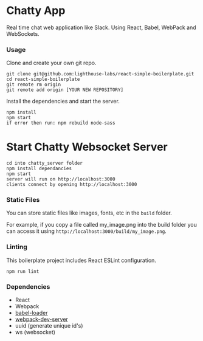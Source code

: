 Chatty App
=====================

Real time chat web application like Slack. Using React, Babel, WebPack and WebSockets.


### Usage

Clone and create your own git repo.

```
git clone git@github.com:lighthouse-labs/react-simple-boilerplate.git
cd react-simple-boilerplate
git remote rm origin
git remote add origin [YOUR NEW REPOSITORY]

```

Install the dependencies and start the server.

```
npm install
npm start
if error then run: npm rebuild node-sass
```

Start Chatty Websocket Server
=====================
```
cd into chatty_server folder
npm install dependancies
npm start
server will run on http://localhost:3000
clients connect by opening http://localhost:3000
```

### Static Files

You can store static files like images, fonts, etc in the `build` folder.

For example, if you copy a file called my_image.png into the build folder you can access it using `http://localhost:3000/build/my_image.png`.

### Linting

This boilerplate project includes React ESLint configuration.

```
npm run lint
```

### Dependencies

* React
* Webpack
* [babel-loader](https://github.com/babel/babel-loader)
* [webpack-dev-server](https://github.com/webpack/webpack-dev-server)
* uuid (generate unique id's)
* ws (websocket)







